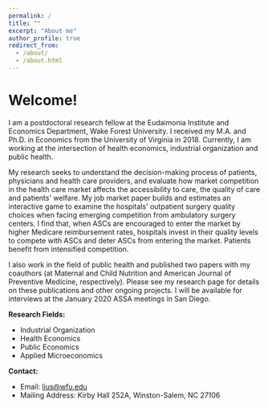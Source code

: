 ```yaml
---
permalink: /
title: ""
excerpt: "About me"
author_profile: true
redirect_from: 
  - /about/
  - /about.html
---
```


# Welcome!

I am a postdoctoral research fellow at the Eudaimonia Institute and Economics Department, Wake Forest University. I received my M.A. and Ph.D. in Economics from the University of Virginia in 2018. Currently, I am working at the intersection of health economics, industrial organization and public health.

My research seeks to understand the decision-making process of patients, physicians and health care providers, and evaluate how market competition in the health care market affects the accessibility to care, the quality of care and patients' welfare. My job market paper builds and estimates an interactive game to examine the hospitals' outpatient surgery quality choices when facing emerging competition from ambulatory surgery centers. I find that, when ASCs are encouraged to enter the market by higher Medicare reimbursement rates, hospitals invest in their quality levels to compete with ASCs and deter ASCs from entering the market. Patients benefit from intensified competition.


I also work in the field of public health and published two papers with my coauthors (at Maternal and Child Nutrition and American Journal of Preventive Medicine, respectively). Please see my research page for details on these publications and other ongoing projects.
I will be available for interviews at the January 2020 ASSA meetings in San Diego.


**Research Fields:**
  - Industrial Organization
  - Health Economics
  - Public Economics
  - Applied Microeconomics

**Contact:**
 - Email: lius@wfu.edu
 - Mailing Address: Kirby Hall 252A, Winston-Salem, NC 27106 
